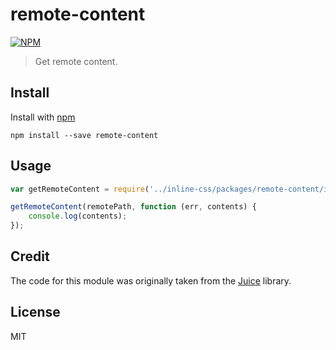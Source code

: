 # remote-content

[![NPM](https://nodei.co/npm/remote-content.png?downloads=true)](https://nodei.co/npm/remote-content/)

> Get remote content.

## Install

Install with [npm](https://npmjs.org/package/remote-content)

```
npm install --save remote-content
```

## Usage

```js
var getRemoteContent = require('../inline-css/packages/remote-content/index');

getRemoteContent(remotePath, function (err, contents) {
    console.log(contents);
});
```

## Credit

The code for this module was originally taken from the [Juice](https://github.com/Automattic/juice) library.

## License

MIT

